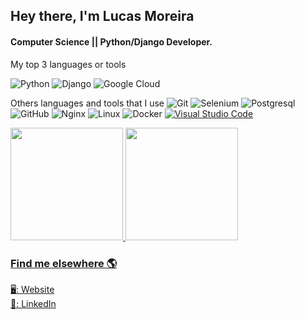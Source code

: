 
<!--
**moreiralucas/moreiralucas** is a ✨ _special_ ✨ repository because its `README.md` (this file) appears on your GitHub profile.

Here are some ideas to get you started:

- 🔭 I’m currently working on ...
- 🌱 I’m currently learning ...
- 👯 I’m looking to collaborate on ...
- 🤔 I’m looking for help with ...
- 💬 Ask me about ...
- 📫 How to reach me: ...
- 😄 Pronouns: ...
- ⚡ Fun fact: ...
-->



## Hey there, I'm Lucas Moreira 
#### Computer Science || Python/Django Developer.

My top 3 languages or tools

![Python](https://img.shields.io/badge/-Python-000000?style=flat&logo=python&logoColor=yellow)
![Django](https://img.shields.io/badge/-Django-000000?style=flat&logo=django)
![Google Cloud](https://img.shields.io/badge/-Googlecloud-000000?style=flat&logo=googlecloud)

Others languages and tools that I use
![Git](https://img.shields.io/badge/-Git-222222?style=flat&logo=git&logoColor=F05032)
![Selenium](https://img.shields.io/badge/-Selenium-000000?style=flat&logo=selenium)
![Postgresql](https://img.shields.io/badge/-Postgresql-000000?style=flat&logo=postgresql)
![GitHub](https://img.shields.io/badge/-GitHub-222222?style=flat&logo=github&logoColor=181717)
![Nginx](https://img.shields.io/badge/-Nginx-222222?style=flat&logo=Nginx&logoColor=white&logoColor=0052CC)
![Linux](https://img.shields.io/badge/-Linux-222222?style=flat&logo=linux&logoColor=FCC624)
![Docker](https://img.shields.io/badge/-Docker-222222?style=flat&logo=Docker&logoColor=1575F9)
[![Visual Studio Code](https://img.shields.io/badge/-VSCode-444444?style=flat&logo=visual-studio-code&logoColor=007ACC)](https://github.com/microsoft/vscode)


<div>
  <a href="https://github.com/moreiralucas">
  <img height="180em" src="https://github-readme-stats.vercel.app/api?username=moreiralucas&show_icons=true&theme=dracula&include_all_commits=true&count_private=true"/>
  <img height="180em" src="https://github-readme-stats.vercel.app/api/top-langs/?username=moreiralucas&layout=compact&hide=tex&langs_count=7&theme=dracula"/>
</div>

<!--
[![willianrod's wakatime stats](https://github-readme-stats.vercel.app/api/wakatime?username=moreiralucas)](https://github.com/anuraghazra/github-readme-stats)
-->



### Find me elsewhere 🌎

[🖥: Website](https://moreiralucas.github.io/) <br>
[💼: LinkedIn](https://www.linkedin.com/in/moreiralucascc/) <br>

<!-- ![Profile views](https://gpvc.arturio.dev/moreiralucas)    -->
